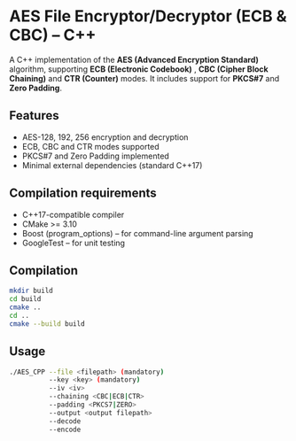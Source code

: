 # AES File Encryptor/Decryptor (ECB & CBC) – C++

A C++ implementation of the **AES (Advanced Encryption Standard)** algorithm, supporting **ECB (Electronic Codebook)** , **CBC (Cipher Block Chaining)**  and **CTR (Counter)** modes. It includes support for **PKCS#7** and **Zero Padding**.

## Features

- AES-128, 192, 256 encryption and decryption
- ECB, CBC and CTR modes supported
- PKCS#7 and Zero Padding implemented
- Minimal external dependencies (standard C++17)

## Compilation requirements

- C++17-compatible compiler
- CMake >= 3.10
- Boost (program_options) – for command-line argument parsing
- GoogleTest – for unit testing


## Compilation

```bash
mkdir build
cd build
cmake ..
cd ..
cmake --build build
```

## Usage

```bash
./AES_CPP --file <filepath> (mandatory)
          --key <key> (mandatory)
          --iv <iv>
          --chaining <CBC|ECB|CTR>
          --padding <PKCS7|ZERO>
          --output <output filepath>
          --decode
          --encode

```

